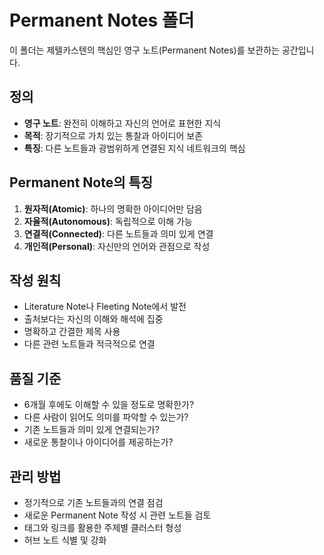 # Permanent Notes 폴더

이 폴더는 제텔카스텐의 핵심인 영구 노트(Permanent Notes)를 보관하는 공간입니다.

## 정의
- **영구 노트**: 완전히 이해하고 자신의 언어로 표현한 지식
- **목적**: 장기적으로 가치 있는 통찰과 아이디어 보존
- **특징**: 다른 노트들과 광범위하게 연결된 지식 네트워크의 핵심

## Permanent Note의 특징
1. **원자적(Atomic)**: 하나의 명확한 아이디어만 담음
2. **자율적(Autonomous)**: 독립적으로 이해 가능
3. **연결적(Connected)**: 다른 노트들과 의미 있게 연결
4. **개인적(Personal)**: 자신만의 언어와 관점으로 작성

## 작성 원칙
- Literature Note나 Fleeting Note에서 발전
- 출처보다는 자신의 이해와 해석에 집중
- 명확하고 간결한 제목 사용
- 다른 관련 노트들과 적극적으로 연결

## 품질 기준
- 6개월 후에도 이해할 수 있을 정도로 명확한가?
- 다른 사람이 읽어도 의미를 파악할 수 있는가?
- 기존 노트들과 의미 있게 연결되는가?
- 새로운 통찰이나 아이디어를 제공하는가?

## 관리 방법
- 정기적으로 기존 노트들과의 연결 점검
- 새로운 Permanent Note 작성 시 관련 노트들 검토
- 태그와 링크를 활용한 주제별 클러스터 형성
- 허브 노트 식별 및 강화